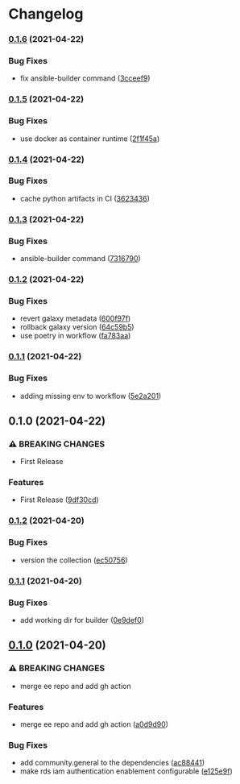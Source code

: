 # Changelog

### [0.1.6](https://www.github.com/kameshsampath/kameshsampath.demos/compare/v0.1.5...v0.1.6) (2021-04-22)


### Bug Fixes

* fix ansible-builder command ([3cceef9](https://www.github.com/kameshsampath/kameshsampath.demos/commit/3cceef953da54f6c7f44e4330710b8dcbc4d5e07))

### [0.1.5](https://www.github.com/kameshsampath/kameshsampath.demos/compare/v0.1.4...v0.1.5) (2021-04-22)


### Bug Fixes

* use docker as container runtime ([2f1f45a](https://www.github.com/kameshsampath/kameshsampath.demos/commit/2f1f45a611e430d6a72c8968cade3fba1e5f9b4c))

### [0.1.4](https://www.github.com/kameshsampath/kameshsampath.demos/compare/v0.1.3...v0.1.4) (2021-04-22)


### Bug Fixes

* cache python artifacts in CI ([3623436](https://www.github.com/kameshsampath/kameshsampath.demos/commit/3623436b416dfbd6a1de2f4e0998eb3ca864666c))

### [0.1.3](https://www.github.com/kameshsampath/kameshsampath.demos/compare/v0.1.2...v0.1.3) (2021-04-22)


### Bug Fixes

* ansible-builder command ([7316790](https://www.github.com/kameshsampath/kameshsampath.demos/commit/7316790351a34f938b8a641edc0152a35853cebd))

### [0.1.2](https://www.github.com/kameshsampath/kameshsampath.demos/compare/v0.1.1...v0.1.2) (2021-04-22)


### Bug Fixes

* revert galaxy metadata ([600f97f](https://www.github.com/kameshsampath/kameshsampath.demos/commit/600f97fc59dee0bdc6f09d5c389bbfe86558774a))
* rollback galaxy version ([64c59b5](https://www.github.com/kameshsampath/kameshsampath.demos/commit/64c59b52b23a646443ee5da7dfdce1d493d74137))
* use poetry in workflow ([fa783aa](https://www.github.com/kameshsampath/kameshsampath.demos/commit/fa783aa0e3c216a59027f0153c57527d97ecf35c))

### [0.1.1](https://www.github.com/kameshsampath/kameshsampath.demos/compare/v0.1.0...v0.1.1) (2021-04-22)


### Bug Fixes

* adding missing env to workflow ([5e2a201](https://www.github.com/kameshsampath/kameshsampath.demos/commit/5e2a2015835f52b7475602a9c9214b5524c4588d))

## 0.1.0 (2021-04-22)


### ⚠ BREAKING CHANGES

* First Release

### Features

* First Release ([9df30cd](https://www.github.com/kameshsampath/kameshsampath.demos/commit/9df30cdf85ace873ea900c14eb5ff19c5fcc5a1b))

### [0.1.2](https://www.github.com/kameshsampath/kameshsampath.demos/compare/v0.1.1...v0.1.2) (2021-04-20)


### Bug Fixes

* version the collection ([ec50756](https://www.github.com/kameshsampath/kameshsampath.demos/commit/ec507561f74c49d21631896c497e10964859f319))

### [0.1.1](https://www.github.com/kameshsampath/kameshsampath.demos/compare/v0.1.0...v0.1.1) (2021-04-20)


### Bug Fixes

* add working dir for builder ([0e9def0](https://www.github.com/kameshsampath/kameshsampath.demos/commit/0e9def0dc6243b37dbf44dc74d9f9e8eac8aa4cb))

## [0.1.0](https://www.github.com/kameshsampath/kameshsampath.demos/compare/v0.0.9...v0.1.0) (2021-04-20)


### ⚠ BREAKING CHANGES

* merge ee repo and add gh action

### Features

* merge ee repo and add gh action ([a0d9d90](https://www.github.com/kameshsampath/kameshsampath.demos/commit/a0d9d90e964f930876c0d6133dc4f208ad153890))


### Bug Fixes

* add community.general to the dependencies ([ac88441](https://www.github.com/kameshsampath/kameshsampath.demos/commit/ac884419483ee5f4848abffe6a5bb07aac53e489))
* make rds iam authentication enablement configurable ([e125e9f](https://www.github.com/kameshsampath/kameshsampath.demos/commit/e125e9fd5a670816d21d0dce2c4d6444811550b3))

